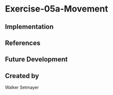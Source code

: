 # Exercise-05a-Movement


## Implementation

## References

## Future Development

## Created by
Walker Setmayer
